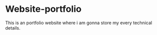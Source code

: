 # Website-portfolio
This is an portfolio website where i am gonna store my every technical details.
